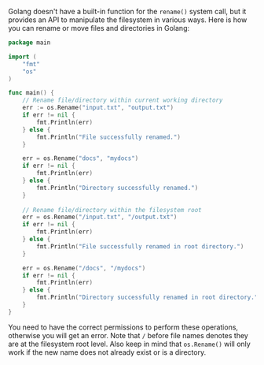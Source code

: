 Golang doesn't have a built-in function for the `rename()` system call, but it provides an API to manipulate the filesystem in various ways. Here is how you can rename or move files and directories in Golang:

```go
package main

import (
	"fmt"
	"os"
)

func main() {
    // Rename file/directory within current working directory 
	err := os.Rename("input.txt", "output.txt")
	if err != nil {
		fmt.Println(err)
	} else {
		fmt.Println("File successfully renamed.")
	}

	err = os.Rename("docs", "mydocs")
	if err != nil {
		fmt.Println(err)
	} else {
		fmt.Println("Directory successfully renamed.")
	}
    
    // Rename file/directory within the filesystem root 
    err = os.Rename("/input.txt", "/output.txt")
	if err != nil {
		fmt.Println(err)
	} else {
		fmt.Println("File successfully renamed in root directory.")
	}

	err = os.Rename("/docs", "/mydocs")
	if err != nil {
		fmt.Println(err)
	} else {
		fmt.Println("Directory successfully renamed in root directory.")
	}
}
```

You need to have the correct permissions to perform these operations, otherwise you will get an error. Note that `/` before file names denotes they are at the filesystem root level. Also keep in mind that `os.Rename()` will only work if the new name does not already exist or is a directory.
